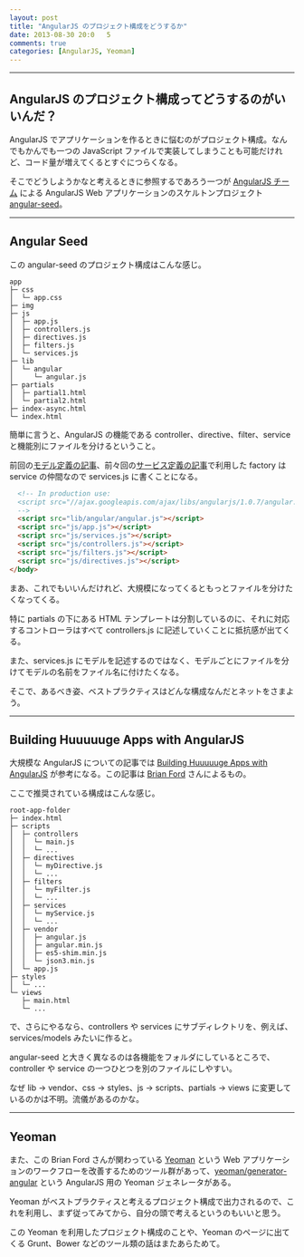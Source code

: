 ```yaml
---
layout: post
title: "AngularJS のプロジェクト構成をどうするか"
date: 2013-08-30 20:0	5
comments: true
categories: [AngularJS, Yeoman]
---
```


---

## AngularJS のプロジェクト構成ってどうするのがいいんだ？

AngularJS でアプリケーションを作るときに悩むのがプロジェクト構成。なんでもかんでも一つの JavaScript ファイルで実装してしまうことも可能だけれど、コード量が増えてくるとすぐにつらくなる。

そこでどうしようかなと考えるときに参照するであろう一つが [AngularJS チーム](https://github.com/angular?tab=members) による AngularJS Web アプリケーションのスケルトンプロジェクト [angular-seed](https://github.com/angular/angular-seed)。

<!-- more -->

---

## Angular Seed

この angular-seed のプロジェクト構成はこんな感じ。

```
app
├─ css
│  └─ app.css
├─ img
├─ js
│  ├─ app.js
│  ├─ controllers.js
│  ├─ directives.js
│  ├─ filters.js
│  └─ services.js
├─ lib
│  └─ angular
│     └─ angular.js
├─ partials
│  ├─ partial1.html
│  └─ partial2.html
├─ index-async.html
└─ index.html
```

簡単に言うと、AngularJS の機能である controller、directive、filter、service と機能別にファイルを分けるということ。

前回の[モデル定義の記事](/blog/2013/08/28/how-to-declare-models/)、前々回の[サービス定義の記事](/blog/2013/08/29/angularjs-web-api-call/)で利用した factory は service の仲間なので services.js に書くことになる。

``` html index.html
  <!-- In production use:
  <script src="//ajax.googleapis.com/ajax/libs/angularjs/1.0.7/angular.min.js"></script>
  -->
  <script src="lib/angular/angular.js"></script>
  <script src="js/app.js"></script>
  <script src="js/services.js"></script>
  <script src="js/controllers.js"></script>
  <script src="js/filters.js"></script>
  <script src="js/directives.js"></script>
</body>
```

まあ、これでもいいんだけれど、大規模になってくるともっとファイルを分けたくなってくる。

特に partials の下にある HTML テンプレートは分割しているのに、それに対応するコントローラはすべて controllers.js に記述していくことに抵抗感が出てくる。

また、services.js にモデルを記述するのではなく、モデルごとにファイルを分けてモデルの名前をファイル名に付けたくなる。

そこで、あるべき姿、ベストプラクティスはどんな構成なんだとネットをさまよう。

---

## Building Huuuuuge Apps with AngularJS

大規模な AngularJS についての記事では [Building Huuuuuge Apps with AngularJS](http://briantford.com/blog/huuuuuge-angular-apps.html) が参考になる。この記事は [Brian Ford](https://twitter.com/briantford) さんによるもの。

ここで推奨されている構成はこんな感じ。

```
root-app-folder
├─ index.html
├─ scripts
│  ├─ controllers
│  │  └─ main.js
│  │  └─ ...
│  ├─ directives
│  │  └─ myDirective.js
│  │  └─ ...
│  ├─ filters
│  │  └─ myFilter.js
│  │  └─ ...
│  ├─ services
│  │  └─ myService.js
│  │  └─ ...
│  ├─ vendor
│  │  ├─ angular.js
│  │  ├─ angular.min.js
│  │  ├─ es5-shim.min.js
│  │  └─ json3.min.js
│  └─ app.js
├─ styles
│  └─ ...
└─ views
   ├─ main.html
   └─ ...
```

で、さらにやるなら、controllers や services にサブディレクトリを、例えば、services/models みたいに作ると。

angular-seed と大きく異なるのは各機能をフォルダにしているところで、controller や service の一つひとつを別のファイルにしやすい。

なぜ lib -> vendor、css -> styles、js -> scripts、partials -> views に変更しているのかは不明。流儀があるのかな。

---

## Yeoman

また、この Brian Ford さんが関わっている [Yeoman](http://yeoman.io) という Web アプリケーションのワークフローを改善するためのツール群があって、[yeoman/generator-angular](https://github.com/yeoman/generator-angular) という AngularJS 用の Yeoman ジェネレータがある。

Yeoman がベストプラクティスと考えるプロジェクト構成で出力されるので、これを利用し、まず従ってみてから、自分の頭で考えるというのもいいと思う。

この Yeoman を利用したプロジェクト構成のことや、Yeoman のページに出てくる Grunt、Bower などのツール類の話はまたあらためて。
